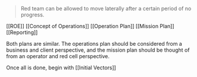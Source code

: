 > Red team can be allowed to move laterally after a certain period of no progress.

[[ROE]]
[[Concept of Operations]]
[[Operation Plan]]
[[Mission Plan]]
[[Reporting]]

Both plans are similar. The operations plan should be considered from a business and client perspective, and the mission plan should be thought of from an operator and red cell perspective.

Once all is done, begin with [[Initial Vectors]]